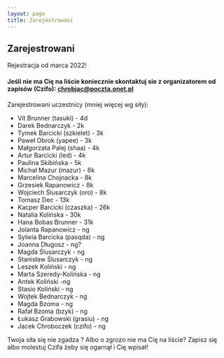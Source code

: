 ```yaml
---
layout: page
title: Zarejestrowani
---
```


## Zarejestrowani

Rejestracja od marca 2022!

#### Jeśli nie ma Cię na liście koniecznie skontaktuj sie z organizatorem od zapisów (Czifo): chrobjac@poczta.onet.pl

Zarejestrowani uczestnicy (mniej więcej wg siły):

- Vít Brunner (tasuki) - 4d
- Darek Bednarczyk - 2k
- Tymek Barcicki (szkielet) - 3k
- Paweł Obrok (yapee) - 3k
- Małgorzata Palej (shaa) - 4k
- Artur Barcicki (led) - 4k
- Paulina Skibińska - 5k
- Michał Mazur (mazur) - 6k
- Marcelina Chojnacka - 8k
- Grzesiek Rapanowicz - 8k
- Wojciech Ślusarczyk (oro) - 8k
- Tomasz Dec - 13k
- Kacper Barcicki (czaszka) - 26k
- Natalia Kolińska - 30k
- Hana Bobas Brunner - 31k
- Jolanta Rapanowicz - ng
- Sylwia Barcicka (pasqda) - ng
- Joanna Długosz - ng?
- Magda Ślusarczyk - ng
- Stanisław Ślusarczyk - ng
- Leszek Koliński - ng
- Marta Szeredy-Kolińska - ng
- Antek Koliński -ng
- Stasio Koliński - ng
- Wojtek Bednarczyk - ng
- Magda Bzoma - ng
- Rafał Bzoma (bzyk) - ng
- Łukasz Grabowski (grasiu) - ng
- Jacek Chroboczek (czifo) - ng


Twoja siła się nie zgadza ? 
Albo o zgrozo nie ma Cię na liście? Zapisz się albo molestuj Czifa żeby się ogarnął i Cię wpisał!
